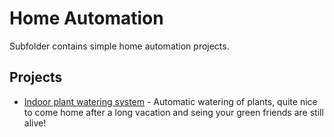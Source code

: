 # Home Automation
Subfolder contains simple home automation projects.

## Projects
* [Indoor plant watering system](indoor_plant_watering_system) - Automatic watering of plants, quite nice to come home after a long vacation and seing your green friends are still alive! 
